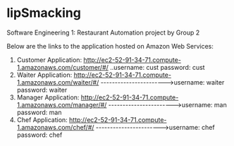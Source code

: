 # lipSmacking
Software Engineering 1: Restaurant Automation project by Group 2

  Below are the links to the application hosted on Amazon Web Services:
  1. Customer Application:
  http://ec2-52-91-34-71.compute-1.amazonaws.com/customer/#/
  ..username: cust password: cust
  2. Waiter Application:
  http://ec2-52-91-34-71.compute-1.amazonaws.com/waiter/#/
     ----------------------->username: waiter  password: waiter
  3. Manager Application:
  http://ec2-52-91-34-71.compute-1.amazonaws.com/manager/#/
   ----------------------->username: man
  password: man
  4. Chef Application:
  http://ec2-52-91-34-71.compute-1.amazonaws.com/chef/#/
     ----------------------->username: chef
  password: chef
